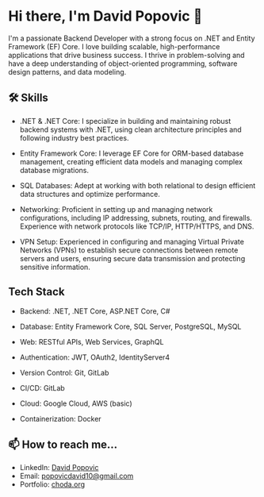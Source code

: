 
# Hi there, I'm David Popovic 👋

I'm a passionate Backend Developer with a strong focus on .NET and Entity Framework (EF) Core. I love building scalable, high-performance applications that drive business success. I thrive in problem-solving and have a deep understanding of object-oriented programming, software design patterns, and data modeling.

## 🛠 Skills
- .NET & .NET Core: I specialize in building and maintaining robust backend systems with .NET, using clean architecture principles and following industry best practices.

- Entity Framework Core: I leverage EF Core for ORM-based database management, creating efficient data models and managing complex database migrations.

- SQL  Databases: Adept at working with both relational  to design efficient data structures and optimize performance.

- Networking: Proficient in setting up and managing network configurations, including IP addressing, subnets, routing, and firewalls. Experience with network protocols like TCP/IP, HTTP/HTTPS, and DNS.

- VPN Setup: Experienced in configuring and managing Virtual Private Networks (VPNs) to establish secure connections between remote servers and users, ensuring secure data transmission and protecting sensitive information.


## Tech Stack
- Backend: .NET, .NET Core, ASP.NET Core, C#

- Database: Entity Framework Core, SQL Server, PostgreSQL, MySQL

- Web: RESTful APIs, Web Services, GraphQL

- Authentication: JWT, OAuth2, IdentityServer4

- Version Control: Git,  GitLab

- CI/CD: GitLab

- Cloud: Google Cloud, AWS (basic)

- Containerization: Docker


## 📫 How to reach me...
- LinkedIn: [David Popovic]  
- Email: [popovicdavid10@gmail.com]  
- Portfolio: [choda.org]

[David Popovic]:https://www.linkedin.com/in/choda/
[popovicdavid10@gmail.com]: mailto:popovicdavid10@gmail.com
[choda.org]: https://choda.org
